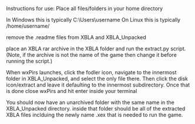 Instructions for use:
Place all files/folders in your home  directory

In Windows this is typically C:\Users\username
On Linux this is typically /home/username/

remove the .readme files from XBLA and XBLA_Unpacked

place an XBLA rar archive in the XBLA folder and run the extract.py script. (Note, if the archive is not the name of the game then change it before running the script.)

When wxPirs launches, click the fodler icon, navigate to the innermost folder in XBLA_Unpacked, and select the only file there. Then click the disk icon/extract and leave it defaulting to the innermost subdirectory.
Once that is done close wxPirs and hit enter inside your terminal

You should now have an unarchived folder with the same name in the XBLA_Unpacked directory. inside that folder should be all of the extracted XBLA files inclduing the newly name .xex that is needed to run the game.
